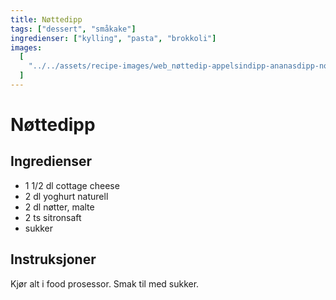 ```yaml
---
title: Nøttedipp
tags: ["dessert", "småkake"]
ingredienser: ["kylling", "pasta", "brokkoli"]
images:
  [
    "../../assets/recipe-images/web_nøttedip-appelsindipp-ananasdipp-normannadipp.jpg",
  ]
---
```


# Nøttedipp

## Ingredienser

- 1 1/2 dl cottage cheese
- 2 dl yoghurt naturell
- 2 dl nøtter, malte
- 2 ts sitronsaft
- sukker

## Instruksjoner

Kjør alt i food prosessor. Smak til med sukker.
